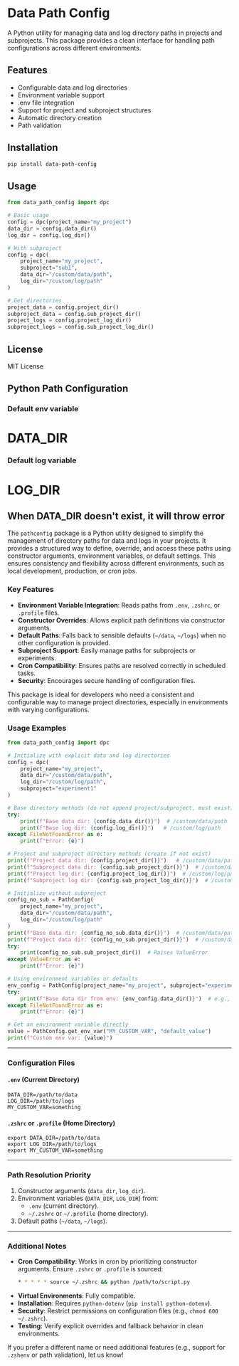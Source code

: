 # Data Path Config

A Python utility for managing data and log directory paths in projects and subprojects. This package provides a clean interface for handling path configurations across different environments.

## Features

- Configurable data and log directories
- Environment variable support
- .env file integration
- Support for project and subproject structures
- Automatic directory creation
- Path validation

## Installation

```bash
pip install data-path-config
```

## Usage

```python
from data_path_config import dpc

# Basic usage
config = dpc(project_name="my_project")
data_dir = config.data_dir()
log_dir = config.log_dir()

# With subproject
config = dpc(
    project_name="my_project",
    subproject="sub1",
    data_dir="/custom/data/path",
    log_dir="/custom/log/path"
)

# Get directories
project_data = config.project_dir()
subproject_data = config.sub_project_dir()
project_logs = config.project_log_dir()
subproject_logs = config.sub_project_log_dir()
```

## License

MIT License

## Python Path Configuration

### Default env variable 
# DATA_DIR
### Default log variable 
# LOG_DIR

## When DATA_DIR doesn't exist, it will throw error

The `pathconfig` package is a Python utility designed to simplify the management of directory paths for data and logs in your projects. It provides a structured way to define, override, and access these paths using constructor arguments, environment variables, or default settings. This ensures consistency and flexibility across different environments, such as local development, production, or cron jobs.

### Key Features
- **Environment Variable Integration**: Reads paths from `.env`, `.zshrc`, or `.profile` files.
- **Constructor Overrides**: Allows explicit path definitions via constructor arguments.
- **Default Paths**: Falls back to sensible defaults (`~/data`, `~/logs`) when no other configuration is provided.
- **Subproject Support**: Easily manage paths for subprojects or experiments.
- **Cron Compatibility**: Ensures paths are resolved correctly in scheduled tasks.
- **Security**: Encourages secure handling of configuration files.

This package is ideal for developers who need a consistent and configurable way to manage project directories, especially in environments with varying configurations.

### Usage Examples

```python
from data_path_config import dpc

# Initialize with explicit data and log directories
config = dpc(
    project_name="my_project",
    data_dir="/custom/data/path",
    log_dir="/custom/log/path",
    subproject="experiment1"
)

# Base directory methods (do not append project/subproject, must exist)
try:
    print(f"Base data dir: {config.data_dir()}")  # /custom/data/path
    print(f"Base log dir: {config.log_dir()}")   # /custom/log/path
except FileNotFoundError as e:
    print(f"Error: {e}")

# Project and subproject directory methods (create if not exist)
print(f"Project data dir: {config.project_dir()}")   # /custom/data/path/my_project
print(f"Subproject data dir: {config.sub_project_dir()}")  # /custom/data/path/my_project/experiment1
print(f"Project log dir: {config.project_log_dir()}")  # /custom/log/path/my_project
print(f"Subproject log dir: {config.sub_project_log_dir()}")  # /custom/log/path/my_project/experiment1

# Initialize without subproject
config_no_sub = PathConfig(
    project_name="my_project",
    data_dir="/custom/data/path",
    log_dir="/custom/log/path"
)
print(f"Base data dir: {config_no_sub.data_dir()}")  # /custom/data/path
print(f"Project data dir: {config_no_sub.project_dir()}")  # /custom/data/path/my_project
try:
    print(config_no_sub.sub_project_dir())  # Raises ValueError
except ValueError as e:
    print(f"Error: {e}")

# Using environment variables or defaults
env_config = PathConfig(project_name="my_project", subproject="experiment1")
try:
    print(f"Base data dir from env: {env_config.data_dir()}")  # e.g., /path/to/data from DATA_DIR
except FileNotFoundError as e:
    print(f"Error: {e}")

# Get an environment variable directly
value = PathConfig.get_env_var("MY_CUSTOM_VAR", "default_value")
print(f"Custom env var: {value}")
```

---

### Configuration Files

#### `.env` (Current Directory)
```plaintext
DATA_DIR=/path/to/data
LOG_DIR=/path/to/logs
MY_CUSTOM_VAR=something
```

#### `.zshrc` or `.profile` (Home Directory)
```plaintext
export DATA_DIR=/path/to/data
export LOG_DIR=/path/to/logs
export MY_CUSTOM_VAR=something
```

---

### Path Resolution Priority
1. Constructor arguments (`data_dir`, `log_dir`).
2. Environment variables (`DATA_DIR`, `LOG_DIR`) from:
   - `.env` (current directory).
   - `~/.zshrc` or `~/.profile` (home directory).
3. Default paths (`~/data`, `~/logs`).

---

### Additional Notes
- **Cron Compatibility**: Works in cron by prioritizing constructor arguments. Ensure `.zshrc` or `.profile` is sourced:
  ```bash
  * * * * * source ~/.zshrc && python /path/to/script.py
  ```
- **Virtual Environments**: Fully compatible.
- **Installation**: Requires `python-dotenv` (`pip install python-dotenv`).
- **Security**: Restrict permissions on configuration files (e.g., `chmod 600 ~/.zshrc`).
- **Testing**: Verify explicit overrides and fallback behavior in clean environments.

If you prefer a different name or need additional features (e.g., support for `.zshenv` or path validation), let us know!